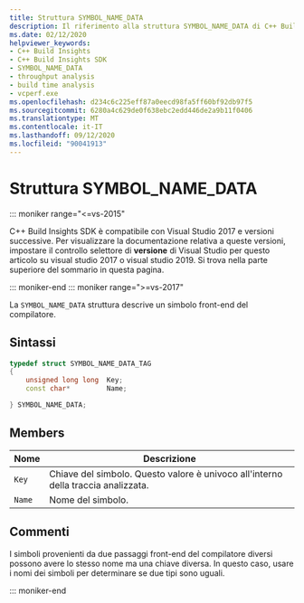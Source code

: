 ```yaml
---
title: Struttura SYMBOL_NAME_DATA
description: Il riferimento alla struttura SYMBOL_NAME_DATA di C++ Build Insights SDK.
ms.date: 02/12/2020
helpviewer_keywords:
- C++ Build Insights
- C++ Build Insights SDK
- SYMBOL_NAME_DATA
- throughput analysis
- build time analysis
- vcperf.exe
ms.openlocfilehash: d234c6c225eff87a0eecd98fa5ff60bf92db97f5
ms.sourcegitcommit: 6280a4c629de0f638ebc2edd446de2a9b11f0406
ms.translationtype: MT
ms.contentlocale: it-IT
ms.lasthandoff: 09/12/2020
ms.locfileid: "90041913"
---
```

# <a name="symbol_name_data-structure"></a>Struttura SYMBOL_NAME_DATA

::: moniker range="<=vs-2015"

C++ Build Insights SDK è compatibile con Visual Studio 2017 e versioni successive. Per visualizzare la documentazione relativa a queste versioni, impostare il controllo selettore di **versione** di Visual Studio per questo articolo su visual studio 2017 o visual studio 2019. Si trova nella parte superiore del sommario in questa pagina.

::: moniker-end
::: moniker range=">=vs-2017"

La `SYMBOL_NAME_DATA` struttura descrive un simbolo front-end del compilatore.

## <a name="syntax"></a>Sintassi

```cpp
typedef struct SYMBOL_NAME_DATA_TAG
{
    unsigned long long  Key;
    const char*         Name;

} SYMBOL_NAME_DATA;
```

## <a name="members"></a>Members

| Nome | Descrizione |
|--|--|
| `Key` | Chiave del simbolo. Questo valore è univoco all'interno della traccia analizzata. |
| `Name` | Nome del simbolo. |

## <a name="remarks"></a>Commenti

I simboli provenienti da due passaggi front-end del compilatore diversi possono avere lo stesso nome ma una chiave diversa. In questo caso, usare i nomi dei simboli per determinare se due tipi sono uguali.

::: moniker-end
